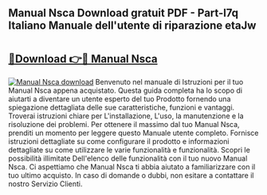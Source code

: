 ## Manual Nsca Download gratuit PDF - Part-l7q Italiano Manuale dell'utente di riparazione etaJw

# <h2><a href="http://dfbmkbi.blite.top/?on=Manual+Nsca">🔗Download 👉🔴 Manual Nsca</a></h2>

[![Manual Nsca download](https://i.imgur.com/lujVjoI.png)](http://dfbmkbi.blite.top/?on=Manual+Nsca)
Benvenuto nel manuale di Istruzioni per il tuo Manual Nsca appena acquistato. Questa guida completa ha lo scopo di aiutarti a diventare un utente esperto del tuo Prodotto fornendo una spiegazione dettagliata delle sue caratteristiche, funzioni e vantaggi. Troverai istruzioni chiare per L'installazione, L'uso, la manutenzione e la risoluzione dei problemi. Per ottenere il massimo dal tuo Manual Nsca, prenditi un momento per leggere questo Manuale utente completo. Fornisce istruzioni dettagliate su come configurare il prodotto e informazioni dettagliate su come utilizzare le varie funzionalità e funzionalità. Scopri le possibilità illimitate Dell'elenco delle funzionalità con il tuo nuovo Manual Nsca. Ci aspettiamo che Manual Nsca ti abbia aiutato a familiarizzare con il tuo ultimo acquisto. In caso di domande o dubbi, non esitare a contattare il nostro Servizio Clienti.

